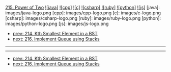 [215. Power of Two](https://leetcode.com/problems/power-of-two/)
[![java]](https://github.com/leetcode-study-group/leetcode-java-solutions/blob/master/215-power-of-two.md)
[![cpp]](https://github.com/leetcode-study-group/leetcode-cpp-solutions/blob/master/215-power-of-two.md)
[![c]](https://github.com/leetcode-study-group/leetcode-c-solutions/blob/master/215-power-of-two.md)
[![csharp]](https://github.com/leetcode-study-group/leetcode-csharp-solutions/blob/master/215-power-of-two.md)
[![ruby]](https://github.com/leetcode-study-group/leetcode-ruby-solutions/blob/master/215-power-of-two.md)
[![python]](https://github.com/leetcode-study-group/leetcode-python-solutions/blob/master/215-power-of-two.md)
[![js]](https://github.com/leetcode-study-group/leetcode-js-solutions/blob/master/215-power-of-two.md)
[java]: images/java-logo.png
[cpp]: images/cpp-logo.png
[c]: images/c-logo.png
[csharp]: images/csharp-logo.png
[ruby]: images/ruby-logo.png
[python]: images/python-logo.png
[js]: images/js-logo.png

- [prev: 214. Kth Smallest Element in a BST](214-kth-smallest-element-in-a-bst.md)
- [next: 216. Implement Queue using Stacks](216-implement-queue-using-stacks.md)

---


---

- [prev: 214. Kth Smallest Element in a BST](214-kth-smallest-element-in-a-bst.md)
- [next: 216. Implement Queue using Stacks](216-implement-queue-using-stacks.md)
